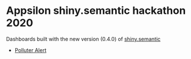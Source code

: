 # Appsilon shiny.semantic hackathon 2020

Dashboards built with the new version (0.4.0) of [shiny.semantic](https://github.com/Appsilon/shiny.semantic)

* [Polluter Alert](https://demo.appsilon.ai/apps/polluter/)
